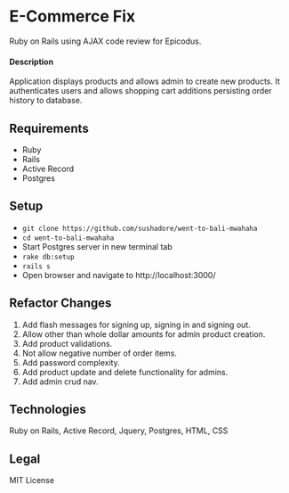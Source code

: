 # E-Commerce Fix

Ruby on Rails using AJAX code review for Epicodus.

#### Description
Application displays products and allows admin to create new products. It authenticates users and allows shopping cart additions persisting order history to database.

## Requirements
  * Ruby
  * Rails
  * Active Record
  * Postgres

## Setup
  * `git clone https://github.com/sushadore/went-to-bali-mwahaha`
  * `cd went-to-bali-mwahaha`
  * Start Postgres server in new terminal tab
  * `rake db:setup`
  * `rails s`
  * Open browser and navigate to http://localhost:3000/

## Refactor Changes
  1. Add flash messages for signing up, signing in and signing out.
  2. Allow other than whole dollar amounts for admin product creation.
  3. Add product validations.
  4. Not allow negative number of order items.
  5. Add password complexity.
  6. Add product update and delete functionality for admins.
  7. Add admin crud nav.

## Technologies
Ruby on Rails, Active Record, Jquery, Postgres, HTML, CSS

## Legal
MIT License
